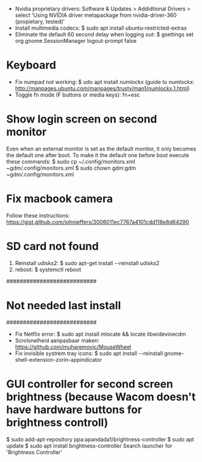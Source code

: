- Nvidia proprietary drivers: Software & Updates > Addidtional Drivers > select 'Using NVIDIA driver metapackage from nvidia-driver-360 (propietary, tested)'
- Install multimedia codecs: $ sudo apt install ubuntu-restricted-extras
- Eliminate the default 60 second delay when logging out: $ gsettings set org.gnome.SessionManager logout-prompt false

# Keyboard
- Fix numpad not working: $ udo apt install numlockx (guide to numlockx: http://manpages.ubuntu.com/manpages/trusty/man1/numlockx.1.html)
- Toggle fn mode (F buttons or media keys): fn+esc

# Show login screen on second monitor
Even when an external monitor is set as the default monitor, it only becomes the default one after boot.
To make it the default one before boot execute these commands:
$ sudo cp ~/.config/monitors.xml ~gdm/.config/monitors.xml
$ sudo chown gdm:gdm ~gdm/.config/monitors.xml

# Fix macbook camera
Follow these instructions: https://gist.github.com/johnjeffers/3006011ec7767a4101cdd118e8d64290

# SD card not found
1. Reinstall udisks2: $ sudo apt-get install --reinstall udisks2
2. reboot: $ systemctl reboot

###########################
# Not needed last install #
###########################

- Fix Netflix error: $ sudo apt install mlocate && locate libwidevinecdm
- Scrolsnelheid aanpasbaar maken: https://github.com/muharemovic/MouseWheel
- Fix invisible systrem tray icons: $ sudo apt install --reinstall gnome-shell-extension-zorin-appindicator

# GUI controller for second screen brightness (because Wacom doesn't have hardware buttons for brightness controll)
$ sudo add-apt-repository ppa:apandada1/brightness-controller
$ sudo apt update
$ sudo apt install brightness-controller
Search launcher for 'Brightness Controller'
